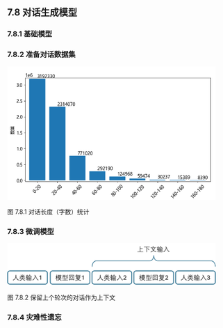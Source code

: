 
## 7.8 对话生成模型


### 7.8.1 基础模型

### 7.8.2 准备对话数据集


<img src="./img/chat_stat.png" width=480>

图 7.8.1 对话长度（字数）统计


### 7.8.3 微调模型


<img src="./img/dialog_context.png" width=480>

图 7.8.2 保留上个轮次的对话作为上下文

### 7.8.4 灾难性遗忘

